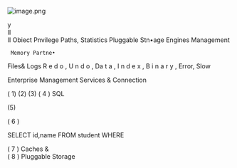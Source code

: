 ![image.png](https://upload-images.jianshu.io/upload_images/143845-b32eabbfae09b29b.png?imageMogr2/auto-orient/strip%7CimageView2/2/w/1240)
                
y      
II                  
II Obiect Pnvilege
                  Paths,
Statistics
Pluggable Stn•age Engines                         Management
      
     
        
     Memory Partne•                 
Files& Logs
R e d o , U n d o , Da t a , I n d e x , B i n a r y , Error,           Slow
                               
Enterprise Management Services &                       Connection                                  
          
( 1)
(2)
(3)
( 4 ) SQL                                                           
                        
(5)                                                     
                              
                                                             
                                   
( 6 )                                                                                                                        
    
SELECT id,name FROM student WHERE              
                                                      
                                                                          
( 7 ) Caches &                                                                                                 
( 8 ) Pluggable Storage                                                                                                            
